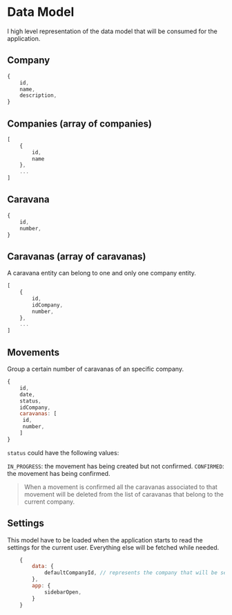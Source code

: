 # Data Model

I high level representation of the data model that will be consumed for the application.

## Company

```javascript
{
    id,
    name,
    description,
}
```

## Companies (array of companies)

```javascript
[
    {
		id,
		name
	},
	...
]
```

## Caravana

```javascript
{
    id,
    number,
}
```

## Caravanas (array of caravanas)

A caravana entity can belong to one and only one company entity.

```javascript
[
    {
		id,
		idCompany,
		number,
	},
	...
]
```
## Movements

Group a certain number of caravanas of an specific company.

```javascript
{
    id,
    date,
    status,
    idCompany,
    caravanas: [
     id, 
     number,  
    ]
}
```

`status` could have the following values:

`IN_PROGRESS`: the movement has being created but not confirmed.
`CONFIRMED`: the movement has being confirmed.

> When a movement is confirmed all the caravanas associated to that movement will be deleted
from the list of caravanas that belong to the current company.

## Settings

This model have to be loaded when the application starts to read the settings for the current
user. Everything else will be fetched while needed.

```javascript
	{
		data: {
		    defaultCompanyId, // represents the company that will be set by default if apply.
		},
		app: {
		    sidebarOpen,
		}
	}
```
